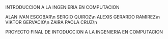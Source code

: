 
INTRODUCCION A LA INGENIERIA EN COMPUTACION 

ALAN IVAN ESCOBAR\n 
SERGIO QUIROZ\n
ALEXIS GERARDO RAMIREZ\n 
VIKTOR GERVACIO\n
ZAIRA PAOLA CRUZ\n









PROYECTO FINAL DE INTODUCCION A LA INGENIERIA EN COMPUTACION 



